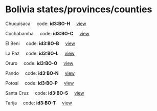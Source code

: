 # Bolivia states/provinces/counties
Chuquisaca&nbsp;&nbsp;&nbsp;&nbsp;&nbsp;code: **id3:BO-H**&nbsp;&nbsp;&nbsp;&nbsp;&nbsp;[view](../../export/geojson/medium/id3/bo/h.geojson)&nbsp;&nbsp;&nbsp;&nbsp;&nbsp;


Cochabamba&nbsp;&nbsp;&nbsp;&nbsp;&nbsp;code: **id3:BO-C**&nbsp;&nbsp;&nbsp;&nbsp;&nbsp;[view](../../export/geojson/medium/id3/bo/c.geojson)&nbsp;&nbsp;&nbsp;&nbsp;&nbsp;


El Beni&nbsp;&nbsp;&nbsp;&nbsp;&nbsp;code: **id3:BO-B**&nbsp;&nbsp;&nbsp;&nbsp;&nbsp;[view](../../export/geojson/medium/id3/bo/b.geojson)&nbsp;&nbsp;&nbsp;&nbsp;&nbsp;


La Paz&nbsp;&nbsp;&nbsp;&nbsp;&nbsp;code: **id3:BO-L**&nbsp;&nbsp;&nbsp;&nbsp;&nbsp;[view](../../export/geojson/medium/id3/bo/l.geojson)&nbsp;&nbsp;&nbsp;&nbsp;&nbsp;


Oruro&nbsp;&nbsp;&nbsp;&nbsp;&nbsp;code: **id3:BO-O**&nbsp;&nbsp;&nbsp;&nbsp;&nbsp;[view](../../export/geojson/medium/id3/bo/o.geojson)&nbsp;&nbsp;&nbsp;&nbsp;&nbsp;


Pando&nbsp;&nbsp;&nbsp;&nbsp;&nbsp;code: **id3:BO-N**&nbsp;&nbsp;&nbsp;&nbsp;&nbsp;[view](../../export/geojson/medium/id3/bo/n.geojson)&nbsp;&nbsp;&nbsp;&nbsp;&nbsp;


Potosí&nbsp;&nbsp;&nbsp;&nbsp;&nbsp;code: **id3:BO-P**&nbsp;&nbsp;&nbsp;&nbsp;&nbsp;[view](../../export/geojson/medium/id3/bo/p.geojson)&nbsp;&nbsp;&nbsp;&nbsp;&nbsp;


Santa Cruz&nbsp;&nbsp;&nbsp;&nbsp;&nbsp;code: **id3:BO-S**&nbsp;&nbsp;&nbsp;&nbsp;&nbsp;[view](../../export/geojson/medium/id3/bo/s.geojson)&nbsp;&nbsp;&nbsp;&nbsp;&nbsp;


Tarija&nbsp;&nbsp;&nbsp;&nbsp;&nbsp;code: **id3:BO-T**&nbsp;&nbsp;&nbsp;&nbsp;&nbsp;[view](../../export/geojson/medium/id3/bo/t.geojson)&nbsp;&nbsp;&nbsp;&nbsp;&nbsp;

